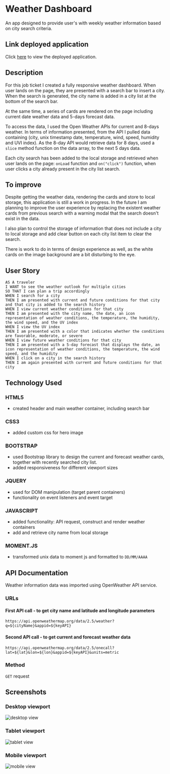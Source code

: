 # Weather Dashboard

An app designed to provide user's with weekly weather information based on city search criteria.

## Link deployed application

Click [here](https://lianavaleria15.github.io/weather-dashboard/) to view the deployed application.

## Description

For this job ticket I created a fully responsive weather dashboard. When user lands on the page, they are presented with a search bar to insert a city. When the search is generated, the city name is added in a city list at the bottom of the search bar.

At the same time, a series of cards are rendered on the page including current date weather data and 5-days forecast data.

To access the data, I used the Open Weather APIs for current and 8-days weather. In terms of information presented, from the API I pulled data containing (city, unix timestamp date, temperature, wind, speed, humidity and UVI index). As the 8-day API would retrieve data for 8 days, used a `slice` method function on the data array, to the next 5 days data.

Each city search has been added to the local storage and retrieved when user lands on the page: `onLoad` function and `on("click")` function, when user clicks a city already present in the city list search.

## To improve

Despite getting the weather data, rendering the cards and store to local storage, this application is still a work in progress. In the future I am planning to improve the user experience by replacing the existent weather cards from previous search with a warning modal that the search doesn't exist in the data.

I also plan to control the storage of information that does not include a city to local storage and add clear button on each city list item to clear the search.

There is work to do in terms of design experience as well, as the white cards on the image background are a bit disturbing to the eye.

## User Story

```
AS A traveler
I WANT to see the weather outlook for multiple cities
SO THAT I can plan a trip accordingly
WHEN I search for a city
THEN I am presented with current and future conditions for that city and that city is added to the search history
WHEN I view current weather conditions for that city
THEN I am presented with the city name, the date, an icon representation of weather conditions, the temperature, the humidity, the wind speed, and the UV index
WHEN I view the UV index
THEN I am presented with a color that indicates whether the conditions are favorable, moderate, or severe
WHEN I view future weather conditions for that city
THEN I am presented with a 5-day forecast that displays the date, an icon representation of weather conditions, the temperature, the wind speed, and the humidity
WHEN I click on a city in the search history
THEN I am again presented with current and future conditions for that city

```

## Technology Used

### HTML5

- created header and main weather container, including search bar

### CSS3

- added custom css for hero image

### BOOTSTRAP

- used Bootstrap library to design the current and forecast weather cards, together with recently searched city list.
- added responsiveness for different viewport sizes

### JQUERY

- used for DOM manipulation (target parent containers)
- functionality on event listeners and event target

### JAVASCRIPT

- added functionality: API request, construct and render weather containers
- add and retrieve city name from local storage

### MOMENT.JS

- transformed unix data to moment js and formatted to `DD/MM/AAAA`

## API Documentation

Weather information data was imported using OpenWeather API service.

### URLs

#### First API call - to get city name and latitude and longitude parameters

`https://api.openweathermap.org/data/2.5/weather?q=${cityName}&appid=${keyAPI}`

#### Second API call - to get current and forecast weather data

`https://api.openweathermap.org/data/2.5/onecall?lat=${lat}&lon=${lon}&appid=${keyAPI}&units=metric`

### Method

`GET` request

## Screenshots

### Desktop viewport

![desktop view](assets/images/screenshot-desktop.png)

### Tablet viewport

![tablet view](./assets/images/screenshot-tablet.png)

### Mobile viewport

![mobile view](assets/images/screenshot_mobile.png)
